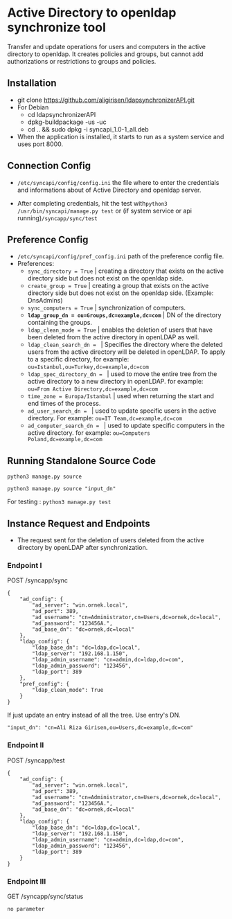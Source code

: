 # Active Directory to openldap synchronize tool

Transfer and update operations for users and computers in the active directory to openldap. It creates policies and groups, but cannot add authorizations or restrictions to groups and policies.

## Installation
- git clone https://github.com/aligirisen/ldapsynchronizerAPI.git
- For Debian
    - cd ldapsynchronizerAPI
    - dpkg-buildpackage -us -uc
    - cd .. && sudo dpkg -i syncapi_1.0-1_all.deb
- When the application is installed, it starts to run as a system service and uses port 8000.

## Connection Config
- `/etc/syncapi/config/config.ini` the file where to enter the credentials and informations about of Active Directory and openldap server.

- After completing credentials, hit the test with`python3 /usr/bin/syncapi/manage.py test` or (if system service or api running)`/syncapp/sync/test`


## Preference Config

- `/etc/syncapi/config/pref_config.ini` path of the preference config file.
- Preferences:
    - `sync_directory = True` | creating a directory that exists on the active directory side but does not exist on the openldap side.
    - `create_group = True` | creating a group that exists on the active directory side but does not exist on the openldap side. (Example: DnsAdmins)
    - `sync_computers = True` | synchronization of computers.
    - **`ldap_group_dn = ou=Groups,dc=example,dc=com`** | DN of the directory containing the groups.
    - `ldap_clean_mode = True` | enables the deletion of users that have been deleted from the active directory in openLDAP as well.
    - `ldap_clean_search_dn = ` | Specifies the directory where the deleted users from the active directory will be deleted in openLDAP. To apply to a specific directory, for example: `ou=Istanbul,ou=Turkey,dc=example,dc=com`
    - `ldap_spec_directory_dn = ` | used to move the entire tree from the active directory to a new directory in openLDAP. for example: `ou=From Active Directory,dc=example,dc=com`
    - `time_zone = Europa/Istanbul` | used when returning the start and end times of the process.
    - `ad_user_search_dn = ` | used to update specific users in the active directory. For example: `ou=IT Team,dc=example,dc=com`
    - `ad_computer_search_dn = ` | used to update specific computers in the active directory. for example: `ou=Computers Poland,dc=example,dc=com`


## Running Standalone Source Code
`python3 manage.py source`
 
`python3 manage.py source "input_dn"`

For testing : `python3 manage.py test`



## Instance Request and Endpoints

- The request sent for the deletion of users deleted from the active directory by openLDAP after synchronization.

### Endpoint I
POST /syncapp/sync
```
{
    "ad_config": {
        "ad_server": "win.ornek.local",
        "ad_port": 389,
        "ad_username": "cn=Administrator,cn=Users,dc=ornek,dc=local",
        "ad_password": "123456A.",
        "ad_base_dn": "dc=ornek,dc=local"
    },
    "ldap_config": {
        "ldap_base_dn": "dc=ldap,dc=local",
        "ldap_server": "192.168.1.150",
        "ldap_admin_username": "cn=admin,dc=ldap,dc=com",
        "ldap_admin_password": "123456",
        "ldap_port": 389
    },
    "pref_config": {
        "ldap_clean_mode": True
    }
}
```
If just update an entry instead of all the tree. Use entry's DN.
```
"input_dn": "cn=Ali Riza Girisen,ou=Users,dc=example,dc=com"
```

### Endpoint II
POST /syncapp/test
```
{
    "ad_config": {
        "ad_server": "win.ornek.local",
        "ad_port": 389,
        "ad_username": "cn=Administrator,cn=Users,dc=ornek,dc=local",
        "ad_password": "123456A.",
        "ad_base_dn": "dc=ornek,dc=local"
    },
    "ldap_config": {
        "ldap_base_dn": "dc=ldap,dc=local",
        "ldap_server": "192.168.1.150",
        "ldap_admin_username": "cn=admin,dc=ldap,dc=com",
        "ldap_admin_password": "123456",
        "ldap_port": 389
    }
}
```
### Endpoint III
GET /syncapp/sync/status
```
no parameter
```